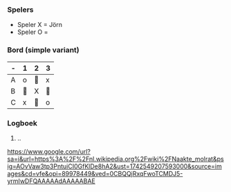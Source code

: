 ### Spelers
- Speler X = Jörn
- Speler O = 
### Bord (simple variant)
| - | 1 | 2 | 3 |
|---|---|---|---|
| A |o|🔲|x|
| B |🔲|X|🔲|
| C |x|🔲|o|

### Logboek
1. ..



https://www.google.com/url?sa=i&url=https%3A%2F%2Fnl.wikipedia.org%2Fwiki%2FNaakte_molrat&psig=AOvVaw3tp3PntuiCI0GfKlDe8hA2&ust=1742549207593000&source=images&cd=vfe&opi=89978449&ved=0CBQQjRxqFwoTCMDJ5-yrmIwDFQAAAAAdAAAAABAE

